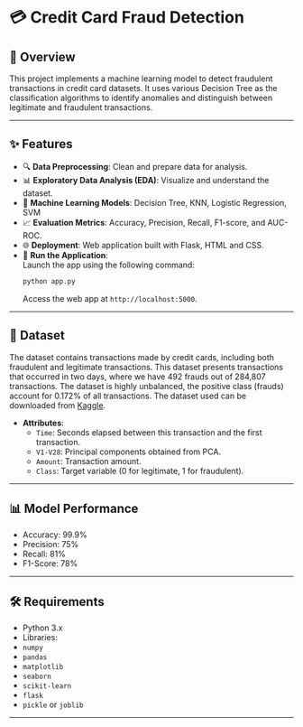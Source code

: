 # 💳 Credit Card Fraud Detection

## 📝 Overview
This project implements a machine learning model to detect fraudulent transactions in credit card datasets. It uses various Decision Tree as the classification algorithms to identify anomalies and distinguish between legitimate and fraudulent transactions.

---

## ✨ Features
- 🔍 **Data Preprocessing**: Clean and prepare data for analysis.
- 📊 **Exploratory Data Analysis (EDA)**: Visualize and understand the dataset.
- 🤖 **Machine Learning Models**: Decision Tree, KNN, Logistic Regression, SVM
- 📈 **Evaluation Metrics**: Accuracy, Precision, Recall, F1-score, and AUC-ROC.
- 🌐 **Deployment**: Web application built with Flask, HTML and CSS.
- 🚀 **Run the Application**:  
  Launch the app using the following command:
  ```bash
  python app.py
  ```
  Access the web app at `http://localhost:5000`.


---

## 📂 Dataset
The dataset contains transactions made by credit cards, including both fraudulent and legitimate transactions. 
This dataset presents transactions that occurred in two days, where we have 492 frauds out of 284,807 transactions. The dataset is highly unbalanced, the positive class (frauds) account for 0.172% of all transactions.
The dataset used can be downloaded from [Kaggle](https://www.kaggle.com/datasets/mlg-ulb/creditcardfraud).

- **Attributes**: 
  -  `Time`: Seconds elapsed between this transaction and the first transaction.
  -  `V1-V28`: Principal components obtained from PCA.
  -  `Amount`: Transaction amount.
  -  `Class`: Target variable (0 for legitimate, 1 for fraudulent).

---
## 📊 Model Performance
- Accuracy: 99.9%
- Precision: 75%
- Recall: 81%
- F1-Score: 78%

---
## 🛠️ Requirements
-  Python 3.x
-  Libraries: 
  - `numpy`
  - `pandas`
  - `matplotlib`
  - `seaborn`
  - `scikit-learn`
  - `flask`
  - `pickle` or `joblib`

---

